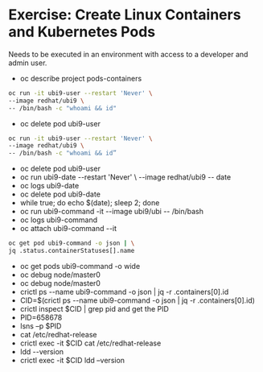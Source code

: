 # Exercise: Create Linux Containers and Kubernetes Pods

Needs to be executed in an environment with access to a developer and admin user.

- oc describe project pods-containers
  
```bash
oc run -it ubi9-user --restart 'Never' \
--image redhat/ubi9 \
-- /bin/bash -c "whoami && id"
```

- oc delete pod ubi9-user

```bash
oc run -it ubi9-user --restart 'Never' \
--image redhat/ubi9 \
-- /bin/bash -c "whoami && id”
```

- oc delete pod ubi9-user
- oc run ubi9-date --restart 'Never' \ --image redhat/ubi9 -- date
- oc logs ubi9-date
- oc delete pod ubi9-date
- while true; do echo $(date); sleep 2; done
- oc run ubi9-command -it --image ubi9/ubi -- /bin/bash
- oc logs ubi9-command
- oc attach ubi9-command --it

```bash
oc get pod ubi9-command -o json | \
jq .status.containerStatuses[].name
```

- oc get pods ubi9-command -o wide
- oc debug node/master0
- oc debug node/master0
- crictl ps --name ubi9-command -o json | jq -r .containers[0].id
- CID=$(crictl ps --name ubi9-command -o json | jq -r .containers[0].id)
- crictl inspect $CID | grep pid and get the PID
- PID=658678
- lsns –p $PID
- cat /etc/redhat-release
- crictl exec -it $CID cat /etc/redhat-release
- ldd --version
- crictl exec -it $CID ldd –version